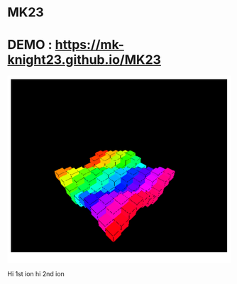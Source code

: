 # MK23
# DEMO : https://mk-knight23.github.io/MK23

![screenshot](3d-ss.png)

Hi 1st ion
hi 2nd ion
